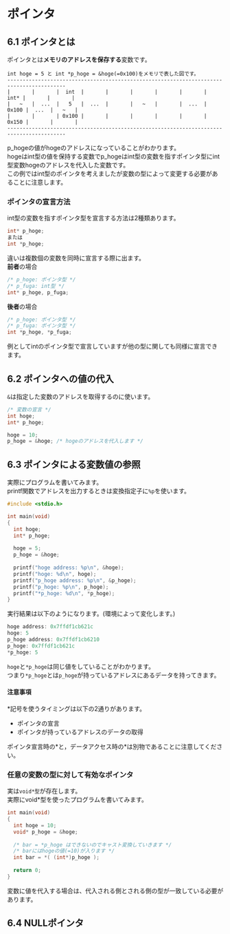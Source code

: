 # ポインタ
## 6.1 ポインタとは
ポインタとは**メモリのアドレスを保存する**変数です。
```
int hoge = 5 と int *p_hoge = &hoge(=0x100)をメモリで表した図です。
-----------------------------------------------------------------------------------------
|       |       |  int  |       |       |       |       |       |  int* |       |       |
|   ~   |  ...  |   5   |  ...  |       |   ~   |       |  ...  | 0x100 |  ...  |   ~   |
|       |       | 0x100 |       |       |       |       |       | 0x150 |       |       |
-----------------------------------------------------------------------------------------
```
p_hogeの値がhogeのアドレスになっていることがわかります。  
hogeはint型の値を保持する変数でp_hogeはint型の変数を指すポインタ型にint型変数hogeのアドレスを代入した変数です。  
この例ではint型のポインタを考えましたが変数の型によって変更する必要があることに注意します。  
  
### ポインタの宣言方法
int型の変数を指すポインタ型を宣言する方法は2種類あります。
```c
int* p_hoge;
または
int *p_hoge;
```
違いは複数個の変数を同時に宣言する際に出ます。  
**前者**の場合
```c
/* p_hoge: ポインタ型 */
/* p_fuga: int型 */
int* p_hoge, p_fuga;
```
**後者**の場合
```c
/* p_hoge: ポインタ型 */
/* p_fuga: ポインタ型 */
int *p_hoge, *p_fuga;
```
例としてintのポインタ型で宣言していますが他の型に関しても同様に宣言できます。  
## 6.2 ポインタへの値の代入
`&`は指定した変数のアドレスを取得するのに使います。
```c
/* 変数の宣言 */
int hoge;
int* p_hoge;

hoge = 10;
p_hoge = &hoge; /* hogeのアドレスを代入します */
```
## 6.3 ポインタによる変数値の参照
実際にプログラムを書いてみます。  
printf関数でアドレスを出力するときは変換指定子に`%p`を使います。
```c
#include <stdio.h>

int main(void)
{
  int hoge;
  int* p_hoge;
  
  hoge = 5;
  p_hoge = &hoge;
  
  printf("hoge address: %p\n", &hoge);
  printf("hoge: %d\n", hoge);
  printf("p_hoge address: %p\n", &p_hoge);
  printf("p_hoge: %p\n", p_hoge);
  printf("*p_hoge: %d\n", *p_hoge);
}
```
実行結果は以下のようになります。(環境によって変化します。)
```c
hoge address: 0x7ffdf1cb621c
hoge: 5
p_hoge address: 0x7ffdf1cb6210
p_hoge: 0x7ffdf1cb621c
*p_hoge: 5
```
`hoge`と`*p_hoge`は同じ値をしていることがわかります。  
つまり`*p_hoge`とは`p_hoge`が持っているアドレスにあるデータを持ってきます。  
#### 注意事項
\*記号を使うタイミングは以下の2通りがあります。  
- ポインタの宣言
- ポインタが持っているアドレスのデータの取得

ポインタ宣言時の\*と，データアクセス時の\*は別物であることに注意してください。
### 任意の変数の型に対して有効なポインタ
実は`void*型`が存在します。  
実際にvoid\*型を使ったプログラムを書いてみます。
```c
int main(void)
{
  int hoge = 10;
  void* p_hoge = &hoge;
  
  /* bar = *p_hoge はできないのでキャスト変換していきます */
  /* barにはhogeの値(=10)が入ります */
  int bar = *( (int*)p_hoge );
  
  return 0;
}
```
変数に値を代入する場合は、代入される側とされる側の型が一致している必要があります。
## 6.4 NULLポインタ
